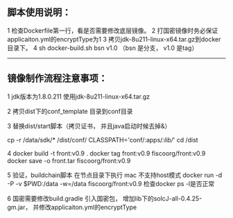 
## 脚本使用说明：

1 检查Dockerfile第一行，看是否需要修改底层镜像。
2 打国密镜像时务必保证applicaiton.yml的encryptType为1
3 拷贝jdk-8u211-linux-x64.tar.gz到docker目录下。
4  sh docker-build.sh bsn v1.0 （bsn 是分支， v1.0 是tag）



-----------------------------------------------------
## 镜像制作流程注意事项：
1 jdk版本为1.8.0.211  使用jdk-8u211-linux-x64.tar.gz


2 拷贝dist下的conf_template 目录到conf目录

3 替换dist/start脚本（拷贝证书， 并且java启动时候去掉&）

cp -r /data/sdk/* /dist/conf/
CLASSPATH='conf/:apps/*:lib/*'
cd /dist

4 docker build -t  front:v0.9 .
  docker tag  front:v0.9 fiscoorg/front:v0.9
  docker save -o front.tar fiscoorg/front:v0.9
  
5 验证，buildchain脚本 在节点目录下执行  mac 不支持host模式
 docker run -d -P -v $PWD:/data -w=/data fiscoorg/front:v0.9 检查docker ps -l是否正常 

6 国密需要修改build.gradle 引入国密包， 增加lib下的solcJ-all-0.4.25-gm.jar， 并修改applicaiton.yml的encryptType


